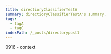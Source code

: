 ```yaml
---
title: directioryClassifierTestA
summary: directioryClassifierTestA's summary.
tags:
  - tagA
  - tagC
indexPath: /_posts/directorypost1
---
```


0916 - context
